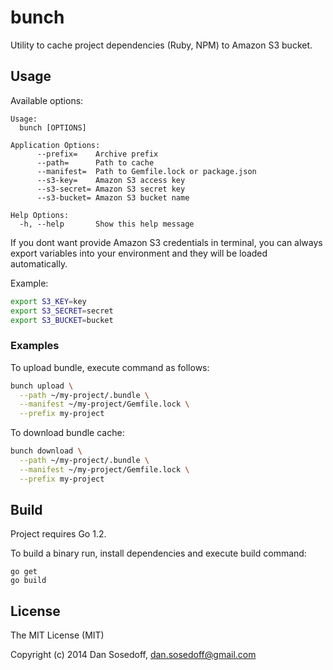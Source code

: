 # bunch

Utility to cache project dependencies (Ruby, NPM) to Amazon S3 bucket.

## Usage

Available options:

```
Usage:
  bunch [OPTIONS]

Application Options:
      --prefix=    Archive prefix
      --path=      Path to cache
      --manifest=  Path to Gemfile.lock or package.json
      --s3-key=    Amazon S3 access key
      --s3-secret= Amazon S3 secret key
      --s3-bucket= Amazon S3 bucket name

Help Options:
  -h, --help       Show this help message
```

If you dont want provide Amazon S3 credentials in terminal, you can always
export variables into your environment and they will be loaded automatically.

Example:

``` bash
export S3_KEY=key
export S3_SECRET=secret
export S3_BUCKET=bucket
```

### Examples

To upload bundle, execute command as follows:

``` bash
bunch upload \
  --path ~/my-project/.bundle \
  --manifest ~/my-project/Gemfile.lock \
  --prefix my-project
```

To download bundle cache:

``` bash
bunch download \
  --path ~/my-project/.bundle \
  --manifest ~/my-project/Gemfile.lock \
  --prefix my-project
```

## Build

Project requires Go 1.2.

To build a binary run, install dependencies and execute build command:

```
go get
go build
```

## License

The MIT License (MIT)

Copyright (c) 2014 Dan Sosedoff, <dan.sosedoff@gmail.com>
